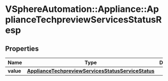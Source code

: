 # VSphereAutomation::Appliance::ApplianceTechpreviewServicesStatusResp

## Properties
Name | Type | Description | Notes
------------ | ------------- | ------------- | -------------
**value** | [**ApplianceTechpreviewServicesStatusServiceStatus**](ApplianceTechpreviewServicesStatusServiceStatus.md) |  | 


